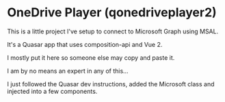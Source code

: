 # OneDrive Player (qonedriveplayer2)

This is a little project I've setup to connect to Microsoft Graph using MSAL.

It's a Quasar app that uses composition-api and Vue 2.

I mostly put it here so someone else may copy and paste it.

I am by no means an expert in any of this... 

I just followed the Quasar dev instructions, added the Microsoft class and injected into a few components.
